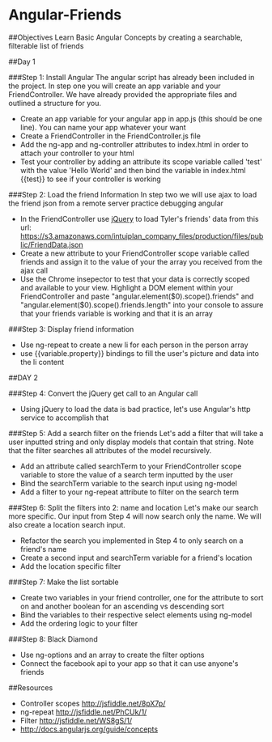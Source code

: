 Angular-Friends
==============


##Objectives
Learn Basic Angular Concepts by creating a searchable, filterable list of friends

##Day 1

###Step 1: Install Angular
The angular script has already been included in the project.
In step one you will create an app variable and your FriendController. We have already provided the appropriate files and outlined a structure for you. 
* Create an app variable for your angular app in app.js (this should be one line). You can name your app whatever your want
* Create a FriendController in the FriendController.js file
* Add the ng-app and ng-controller attributes to index.html in order to attach your controller to your html 
* Test your controller by adding an attribute its scope variable called 'test' with the value 'Hello World' and then bind the variable in index.html {{test}} to see if your controller is working

###Step 2: Load the friend Information
In step two we will use ajax to load the friend json from a remote server practice debugging angular
* In the FriendController use [jQuery](http://api.jquery.com/jquery.get/) to load Tyler's friends' data from this url:
https://s3.amazonaws.com/intuiplan_company_files/production/files/public/FriendData.json
* Create a new attribute to your FriendController scope variable called friends and assign it to the value of your the array you 
received from the ajax call
* Use the Chrome insepector to test that your data is correctly scoped and available to your view. Highlight a DOM element within your FriendController and paste "angular.element($0).scope().friends" and "angular.element($0).scope().friends.length" into your console to assure that your friends variable is working and that it is an array


###Step 3: Display friend information
* Use ng-repeat to create a new li for each person in the person array
* use {{variable.property}}  bindings to fill the user's picture and data into the li content


##DAY 2

###Step 4: Convert the jQuery get call to an Angular call
* Using jQuery to load the data is bad practice, let's use Angular's http service to accomplish that

###Step 5: Add a search filter on the friends
Let's add a filter that will take a user inputted string and only display models that contain that string. 
Note that the filter searches all attributes of the model recursively.
* Add an attribute called searchTerm to your FriendController scope variable to store the value of a search term inputted by the user
* Bind the searchTerm variable to the search input using ng-model
* Add a filter to your ng-repeat attribute to filter on the search term

###Step 6: Split the filters into 2: name and location
Let's make our search more specific. Our input from Step 4 will now search only the name.
We will also create a location search input.
* Refactor the search you implemented in Step 4 to only search on a friend's name 
* Create a second input and searchTerm variable for a friend's location
* Add the location specific filter 


###Step 7: Make the list sortable
* Create two variables in your friend controller, one for the attribute to sort on and another boolean for an ascending vs descending sort
* Bind the variables to their respective select elements using ng-model
* Add the ordering logic to your filter

###Step 8: Black Diamond
* Use ng-options and an array to create the filter options
* Connect the facebook api to your app so that it can use anyone's friends

##Resources
* Controller scopes http://jsfiddle.net/8pX7p/
* ng-repeat http://jsfiddle.net/PhCUk/1/
* Filter http://jsfiddle.net/WS8gS/1/
* http://docs.angularjs.org/guide/concepts
